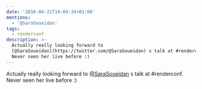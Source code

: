 ```yaml
---
date: '2016-04-21T14:04:34+01:00'
mentions:
  - '@SaraSoueidan'
tags:
  - renderconf
description: >-
  Actually really looking forward to
  [@SaraSoueidan](https://twitter.com/@SaraSoueidan) s talk at #renderconf.
  Never seen her live before :)
---
```

Actually really looking forward to [@SaraSoueidan](https://twitter.com/@SaraSoueidan) s talk at #renderconf. Never seen her live before :)
